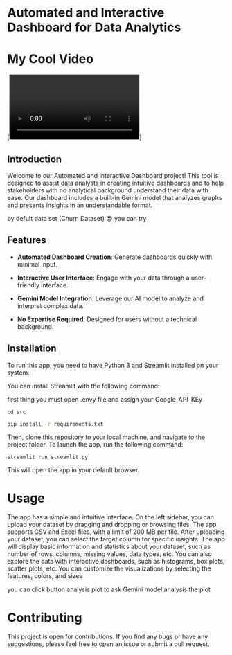 
# Automated and Interactive Dashboard for Data Analytics
# My Cool Video

[![Play Video](https://github.com/Badr2211/Automated_Dashboard_App/raw/main/Untitled%20video%20-%20Made%20with%20Clipchamp.mp4)]

## Introduction
Welcome to our Automated and Interactive Dashboard project! This tool is designed to assist data analysts in creating intuitive dashboards and to help stakeholders with no analytical background understand their data with ease. Our dashboard includes a built-in Gemini model that analyzes graphs and presents insights in an understandable format.

by defult data set (Churn Dataset) 😍 
you can try

## Features
- **Automated Dashboard Creation**: Generate dashboards quickly with minimal input.

- **Interactive User Interface**: Engage with your data through a user-friendly interface.

- **Gemini Model Integration**: Leverage our AI model to analyze and interpret complex data.

- **No Expertise Required**: Designed for users without a technical background.


  

## Installation

To run this app, you need to have Python 3 and Streamlit installed on your system. 


You can install Streamlit with the following command:

first thing you must open .envy file and assign your Google_API_KEy

```
cd src
```

```bash
pip install -r requirements.txt
```
Then, clone this repository to your local machine, and navigate to the project folder. To launch the app, run the following command:

```
streamlit run streamlit.py 
```
This will open the app in your default browser.

# Usage

The app has a simple and intuitive interface. On the left sidebar, you can upload your dataset by dragging and dropping or browsing files. The app supports CSV and Excel files, with a limit of 200 MB per file. After uploading your dataset, you can select the target column for specific insights. The app will display basic information and statistics about your dataset, such as number of rows, columns, missing values, data types, etc. You can also explore the data with interactive dashboards, such as histograms, box plots, scatter plots, etc. You can customize the visualizations by selecting the features, colors, and sizes

you can click button analysis plot to ask Gemini model analysis the plot 


# Contributing

This project is open for contributions. If you find any bugs or have any suggestions, please feel free to open an issue or submit a pull request.




